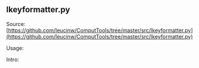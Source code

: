 ## lkeyformatter.py

Source: [https://github.com/leucinw/ComputTools/tree/master/src/lkeyformatter.py](https://github.com/leucinw/ComputTools/tree/master/src/lkeyformatter.py)

Usage:

Intro:

